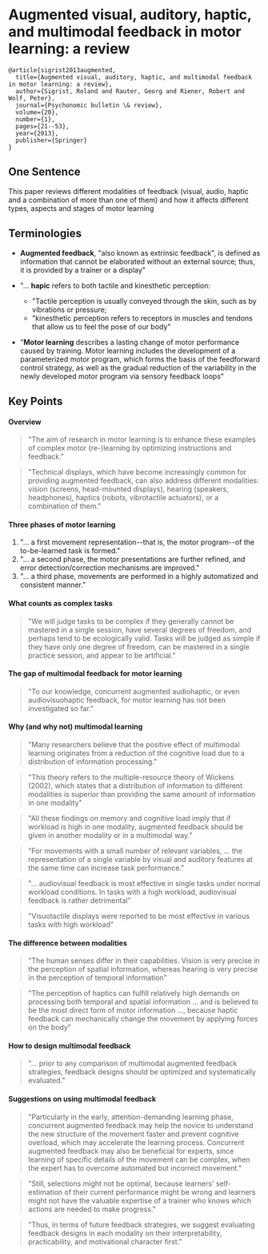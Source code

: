 # Augmented visual, auditory, haptic, and multimodal feedback in motor learning: a review

```
@article{sigrist2013augmented,
  title={Augmented visual, auditory, haptic, and multimodal feedback in motor learning: a review},
  author={Sigrist, Roland and Rauter, Georg and Riener, Robert and Wolf, Peter},
  journal={Psychonomic bulletin \& review},
  volume={20},
  number={1},
  pages={21--53},
  year={2013},
  publisher={Springer}
}
```

## One Sentence
This paper reviews different modalities of feedback (visual, audio, haptic and a combination of more than one of them) and how it affects different types, aspects and stages of motor learning

## Terminologies
* **Augmented feedback**, "also known as extrinsic feedback", is defined as information that cannot be elaborated without an external source; thus, it is provided by a trainer or a display"

* "... **hapic** refers to both tactile and kinesthetic perception:

  * "Tactile perception is usually conveyed through the skin, such as by vibrations or pressure;
  * "kinesthetic perception refers to receptors in muscles and tendons that allow us to feel the pose of our body"

* "**Motor learning** describes a lasting change of motor performance caused by training. Motor learning includes the development of a parameterized motor program, which forms the basis of the feedforward control strategy, as well as the gradual reduction of the variability in the newly developed motor program via sensory feedback loops"

## Key Points
#### Overview
> "The aim of research in motor learning is to enhance these examples of complex motor (re-)learning by optimizing instructions and feedback."

> "Technical displays, which have become increasingly common for providing augmented feedback, can also address different modalities: vision (screens, head-mounted displays), hearing (speakers, headphones), haptics (robots, vibrotactile actuators), or a combination of them."

#### Three phases of motor learning
1. "... a first movement representation--that is, the motor program--of the to-be-learned task is formed."
2. "... a second phase, the motor presentations are further refined, and error detection/correction mechanisms are improved."
3. "... a third phase, movements are performed in a highly automatized and consistent manner."

#### What counts as complex tasks
> "We will judge tasks to be complex if they generally cannot be mastered in a single session, have several degrees of freedom, and perhaps tend to be ecologically valid. Tasks will be judged as simple if they have only one degree of freedom, can be mastered in a single practice session, and appear to be artificial."

#### The gap of multimodal feedback for motor learning
> "To our knowledge, concurrent augmented audiohaptic, or even audiovisuohaptic feedback, for motor learning has not been investigated so far."

#### Why (and why not) multimodal learning
> "Many researchers believe that the positive effect of multimodal learning originates from a reduction of the cognitive load due to a distribution of information processing."

> "This theory refers to the multiple-resource theory of Wickens (2002), which states that a distribution of information to different modalities is superior than providing the same amount of information in one modality"

> "All these findings on memory and cognitive load imply that if workload is high in one modality, augmented feedback should be given in another modality or in a multimodal way."

> "For movements with a small number of relevant variables, ... the representation of a single variable by visual and auditory features at the same time can increase task performance."

> "... audiovisual feedback is most effective in single tasks under normal workload conditions. In tasks with a high workload, audiovisual feedback is rather detrimental"

> "Visuotactile displays were reported to be most effective in various tasks with high workload"

#### The difference between modalities
> "The human senses differ in their capabilities. Vision is very precise in the perception of spatial information, whereas hearing is very precise in the perception of temporal information"

> "The perception of haptics can fulfill relatively high demands on processing both temporal and spatial information ... and is believed to be the most direct form of motor information ..., because haptic feedback can mechanically change the movement by applying forces on the body"

#### How to design multimodal feedback
> "... prior to any comparison of multimodal augmented feedback strategies, feedback designs should be optimized and systematically evaluated."

#### Suggestions on using multimodal feedback
> "Particularly in the early, attention-demanding learning phase, concurrent augmented feedback may help the novice to understand the new structure of the movement faster and prevent cognitive overload, which may accelerate the learning process. Concurrent augmented feedback may also be beneficial for experts, since learning of specific details of the movement can be complex, when the expert  has to overcome automated but incorrect movement."

> "Still, selections might not be optimal, because learners' self-estimation of their current performance might be wrong and learners might not have the valuable expertise of a trainer who knows which actions are needed to make progress."

> "Thus, in terms of future feedback strategies, we suggest evaluating feedback designs in each modality on their interpretability, practicability, and motivational character first."
